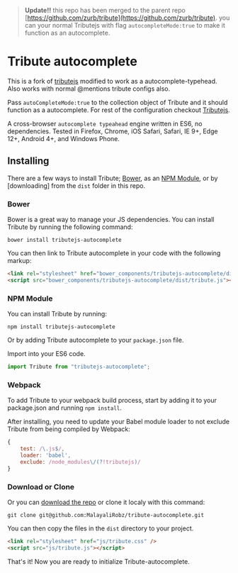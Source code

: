 > **Update!!** this repo has been merged to the parent repo [https://github.com/zurb/tribute](https://github.com/zurb/tribute).
you can your normal Tributejs with flag `autocompleteMode:true` to make it function as an autocomplete.

# Tribute autocomplete
This is a fork of [tributejs](https://github.com/zurb/tribute) modified to work as a autocomplete-typehead. Also works with normal @mentions tribute configs also.

Pass `autoCompleteMode:true` to the collection object of Tribute and it should function as a autocomplete.
For rest of the configuration checkout [Tributejs](https://github.com/zurb/tribute).

A cross-browser `autocomplete typeahead` engine written in ES6, no dependencies. Tested in Firefox, Chrome, iOS Safari, Safari, IE 9+, Edge 12+, Android 4+, and Windows Phone.

## Installing
There are a few ways to install Tribute; [Bower](http://bower.io/), as an [NPM Module](https://npmjs.com/package/tributejs-autocomplete), or by [downloading] from the `dist` folder in this repo.

### Bower
Bower is a great way to manage your JS dependencies. You can install Tribute by running the following command:

```shell
bower install tributejs-autocomplete
```

You can then link to Tribute autocomplete in your code with the following markup:

```html
<link rel="stylesheet" href="bower_components/tributejs-autocomplete/dist/tribute.css" />
<script src="bower_components/tributejs-autocomplete/dist/tribute.js"></script>
```

### NPM Module
You can install Tribute by running:

```shell
npm install tributejs-autocomplete
```

Or by adding Tribute autocomplete to your `package.json` file.

Import into your ES6 code.
```js
import Tribute from "tributejs-autocomplete";
```

### Webpack
To add Tribute to your webpack build process, start by adding it to your package.json and running `npm install`.

After installing, you need to update your Babel module loader to not exclude Tribute from being compiled by Webpack:

```js
{
    test: /\.js$/,
    loader: 'babel',
    exclude: /node_modules\/(?!tributejs)/
}
```

### Download or Clone
Or you can [download the repo](https://github.com/MalayaliRobz/tribute-autocomplete) or clone it localy with this command:

```shell
git clone git@github.com:MalayaliRobz/tribute-autocomplete.git
```

You can then copy the files in the `dist` directory to your project.

```html
<link rel="stylesheet" href="js/tribute.css" />
<script src="js/tribute.js"></script>
```

That's it! Now you are ready to initialize Tribute-autocomplete.
